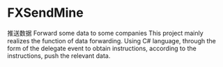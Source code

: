 # FXSendMine
推送数据
Forward some data to some companies This project mainly realizes the function of data forwarding.
Using C# language, through the form of the delegate event to obtain instructions, according to the instructions, push the relevant data.
